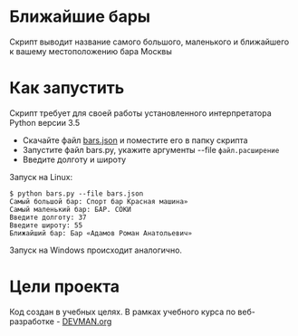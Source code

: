 # Ближайшие бары

Скрипт выводит название самого большого, маленького и ближайшего к вашему местоположению бара Москвы

# Как запустить

Скрипт требует для своей работы установленного интерпретатора Python версии 3.5

* Скачайте файл [bars.json](https://devman.org/media/filer_public/95/74/957441dc-78df-4c99-83b2-e93dfd13c2fa/bars.json) и поместите его в папку скрипта
* Запустите файл bars.py, укажите аргументы --file `файл.расширение`
* Введите долготу и широту

Запуск на Linux:
```
$ python bars.py --file bars.json
Самый большой бар: Спорт бар Красная машина»
Cамый маленький бар: БАР. СОКИ
Введите долготу: 37
Введите широту: 55
Ближайший бар: Бар «Адамов Роман Анатольевич»
```

Запуск на Windows происходит аналогично.

# Цели проекта

Код создан в учебных целях. В рамках учебного курса по веб-разработке - [DEVMAN.org](https://devman.org)

